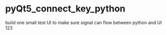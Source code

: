 # pyQt5_connect_key_python
build one small test UI to make sure signal can flow between python and UI
123
